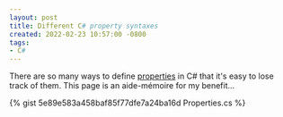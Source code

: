```yaml
---
layout: post
title: Different C# property syntaxes
created: 2022-02-23 10:57:00 -0800
tags:
- C#
---
```

There are so many ways to define [properties][properties-docs] in C# that it's easy to lose track of them. This page is an aide-m&eacute;moire for my benefit...

{% gist 5e89e583a458baf85f77dfe7a24ba16d Properties.cs %}

[properties-docs]: https://docs.microsoft.com/en-us/dotnet/csharp/programming-guide/classes-and-structs/properties

